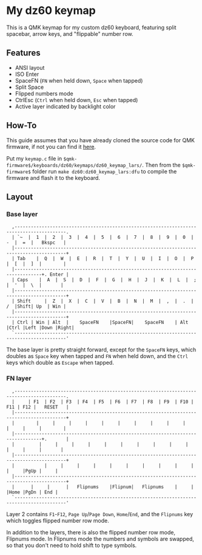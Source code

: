 # My dz60 keymap
This is a QMK keymap for my custom dz60 keyboard, featuring split spacebar, arrow keys, and "flippable" number row.

## Features
+ ANSI layout
+ ISO Enter
+ SpaceFN (`FN` when held down, `Space` when tapped)
+ Split Space
+ Flipped numbers mode
+ CtrlEsc (`Ctrl` when held down, `Esc` when tapped)
+ Active layer indicated by backlight color

## How-To
This guide assumes that you have already cloned the source code for QMK firmware, if not you can find it [here](https://github.com/qmk/qmk_firmware/).

Put my `keymap.c` file in `$qmk-firmware$/keyboards/dz60/keymaps/dz60_keymap_lars/`. Then from the `$qmk-firmware$` folder run `make dz60:dz60_keymap_lars:dfu` to compile the firmware and flash it to the keyboard.

## Layout


### Base layer
```
  ,-----------------------------------------------------------------------------------------.
  | `~  |  1  |  2  |  3  |  4  |  5  |  6  |  7  |  8  |  9  |  0  |  -  |  =  |   Bkspc   |
  |-----------------------------------------------------------------------------------------+
  | Tab    |  Q  |  W  |  E  |  R  |  T  |  Y  |  U  |  I  |  O  |  P  |  [  |  ]  |        |
  |--------------------------------------------------------------------------------+. Enter |
  | Caps    |  A  |  S  |  D  |  F  |  G  |  H  |  J  |  K  |  L  |  ;  |  '  |  \  |       |
  |-----------------------------------------------------------------------------------------+
  | Shift     |  Z  |  X  |  C  |  V  |  B  |  N  |  M  |  ,  |  .  |  /  |Shift| Up  | Win |
  |-----------------------------------------------------------------------------------------+
  | Ctrl | Win | Alt  |    SpaceFN    |SpaceFN|    SpaceFN    | Alt |Ctrl |Left |Down |Right|
  `-----------------------------------------------------------------------------------------'
 ```
The base layer is pretty straight forward, except for the `SpaceFN` keys, which doubles as `Space` key when tapped and `FN` when held down, and the `Ctrl` keys which double as `Escape` when tapped.


### FN layer
```
  ,-----------------------------------------------------------------------------------------.
  |     | F1  | F2  | F3  | F4  | F5  | F6  | F7  | F8  | F9  | F10 | F11 | F12 |   RESET   |
  |-----------------------------------------------------------------------------------------+
  |        |     |     |     |     |     |     |     |     |     |     |     |     |        |
  |--------------------------------------------------------------------------------+.       |
  |         |     |     |     |     |     |     |     |     |     |     |     |     |       |
  |-----------------------------------------------------------------------------------------+
  |           |     |     |     |     |     |     |     |     |     |     |     |PgUp |     |
  |-----------------------------------------------------------------------------------------+
  |      |     |      |   Flipnums    |Flipnum|   Flipnums    |     |     |Home |PgDn | End |
  `-----------------------------------------------------------------------------------------'
 ```
Layer 2 contains `F1`-`F12`, `Page Up`/`Page Down`, `Home`/`End`, and the `Flipnums` key which toggles flipped number row mode.

In addition to the layers, there is also the flipped number row mode, Flipnums mode. In Flipnums mode the numbers and symbols are swapped, so that you don't need to hold shift to type symbols.
